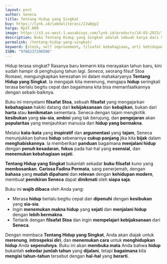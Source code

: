 ```yaml
---
layout: post
author: Seneca
title: Tentang Hidup yang Singkat
buy: https://lynk.id/sabdaliterasi/2JwQqy2
harga: Rp37.000
image: https://s3.us-west-1.wasabisys.com/lynk.id/products/14-03-2023/1678811146347_6471408
description: Buku Tentang Hidup yang Singkat adalah sebuah karya dari Seneca dengan judul aslinya De Brevitate Vitae yang dipublikasi pertama kali pada 49 Masehi.
permalink: /tentang-hidup-yang-singkat/
keyword: [stoik, self improvement, filsafat kebahagiaan, arti kehidupan, kebahagiaan, memperbaiki pola pikir, ebook basabasi]
ISBN: "9786237290506"
---
```

<p>Hidup terasa singkat? Rasanya baru kemarin kita merayakan tahun baru, kini sudah hampir di penghujung tahun lagi. <em>Seneca</em>, seorang filsuf Stoa Romawi, mengungkapkan keresahan ini dalam mahakaryanya <strong>Tentang Hidup yang Singkat</strong>. Ia mengajak kita merenung, mengapa <strong>hidup</strong> seringkali terasa berlalu begitu cepat dan bagaimana kita bisa memanfaatkannya dengan sebaik-baiknya.</p><p>Buku ini menyelami <strong>filsafat Stoa</strong>, sebuah <strong>filsafat</strong> yang mengajarkan <strong>kebahagiaan</strong> hakiki datang dari <strong>kebijaksanaan</strong> dan <strong>kebajikan</strong>, bukan dari <strong>harta</strong> atau <strong>kenikmatan</strong> sementara. Seneca dengan tajam mengkritik <strong>kesibukan</strong> yang <strong>sia-sia</strong>, <strong>ambisi</strong> yang tak berujung, dan <strong>pengejaran</strong> akan <strong>popularitas</strong> yang menjauhkan manusia dari <strong>hidup yang bermakna</strong>.</p><p>Melalui <strong>kata-kata</strong> yang <strong>inspiratif</strong> dan <strong>argumentasi</strong> yang <strong>tajam</strong>, Seneca menunjukkan bahwa <strong>hidup</strong> sebenarnya <strong>cukup panjang</strong> jika kita <strong>bijak</strong> dalam <strong>menghabiskannya</strong>. Ia memberikan <strong>panduan</strong> bagaimana <strong>menjalani hidup</strong> dengan <strong>penuh kesadaran</strong>, <strong>fokus</strong> pada hal-hal yang <strong>esensial</strong>, dan <strong>menemukan kebahagiaan sejati</strong>.</p><p><strong>Tentang Hidup yang Singkat</strong> bukanlah sekadar <strong>buku filsafat</strong> kuno yang <strong>membosankan</strong>. <strong>Carissa Fadina Permata</strong>, sang penerjemah, dengan <strong>bahasa</strong> yang <strong>mudah dipahami</strong> dan <strong>relevan</strong> dengan <strong>kehidupan modern</strong>, membuat <strong>pemikiran Seneca</strong> dapat <strong>dinikmati</strong> oleh <strong>siapa saja</strong>.</p><p>Buku ini <strong>wajib dibaca</strong> oleh Anda yang:</p><ul><li>Merasa <strong>hidup</strong> berlalu begitu cepat dan <strong>dipenuhi</strong> dengan <strong>kesibukan</strong> yang <strong>sia-sia</strong>.</li><li>Ingin <strong>menemukan</strong> <strong>makna hidup</strong> yang <strong>sejati</strong> dan <strong>menjalani hidup</strong> dengan <strong>lebih bermakna</strong>.</li><li>Tertarik dengan <strong>filsafat Stoa</strong> dan ingin <strong>mempelajari</strong> <strong>kebijaksanaan</strong> dari <strong>Seneca</strong>.</li></ul><p>Dengan membaca <strong>Tentang Hidup yang Singkat</strong>, Anda akan diajak untuk <strong>merenung</strong>, <strong>introspeksi diri</strong>, dan <strong>menemukan cara</strong> untuk <strong>menghidupkan hidup</strong> Anda <strong>sepenuhnya</strong>. Buku ini akan <strong>membuka mata</strong> Anda bahwa <strong>hidup</strong> bukanlah <strong>sekedar</strong> <strong>jumlah tahun</strong> yang <strong>dijalani</strong>, tetapi <strong>bagaimana</strong> kita <strong>mengisi</strong> <strong>tahun-tahun</strong> tersebut dengan <strong>hal-hal</strong> yang <strong>berarti</strong>.</p>
